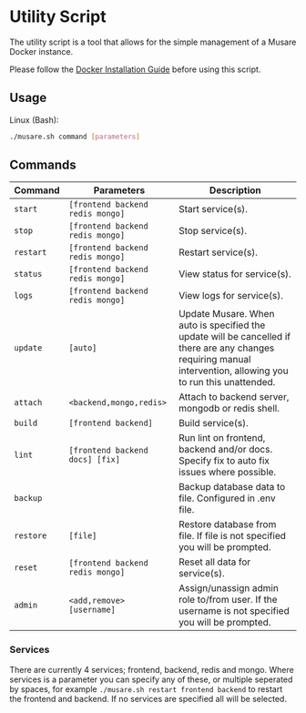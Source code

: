 # Utility Script
The utility script is a tool that allows for the simple management of a Musare Docker instance.

Please follow the [Docker Installation Guide](./Installation.md#Docker) before using this script.

## Usage
Linux (Bash):
```bash
./musare.sh command [parameters]
```

## Commands
| Command | Parameters | Description |
| --- | --- | --- |
| `start` | `[frontend backend redis mongo]` | Start service(s). |
| `stop` | `[frontend backend redis mongo]` | Stop service(s). |
| `restart` | `[frontend backend redis mongo]` | Restart service(s). |
| `status` | `[frontend backend redis mongo]` | View status for service(s). |
| `logs` | `[frontend backend redis mongo]` | View logs for service(s). |
| `update` | `[auto]` | Update Musare. When auto is specified the update will be cancelled if there are any changes requiring manual intervention, allowing you to run this unattended. |
| `attach` | `<backend,mongo,redis>` | Attach to backend server, mongodb or redis shell. |
| `build` | `[frontend backend]` | Build service(s). |
| `lint` | `[frontend backend docs] [fix]` | Run lint on frontend, backend and/or docs. Specify fix to auto fix issues where possible. |
| `backup` | | Backup database data to file. Configured in .env file. |
| `restore` | `[file]` | Restore database from file. If file is not specified you will be prompted. |
| `reset` | `[frontend backend redis mongo]` | Reset all data for service(s). |
| `admin` | `<add,remove> [username]` | Assign/unassign admin role to/from user. If the username is not specified you will be prompted. |

### Services
There are currently 4 services; frontend, backend, redis and mongo. Where services is a parameter you can specify any of these, or multiple seperated by spaces, for example `./musare.sh restart frontend backend` to restart the frontend and backend. If no services are specified all will be selected.
